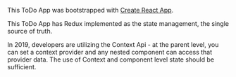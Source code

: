 This ToDo App was bootstrapped with [Create React App](https://github.com/facebook/create-react-app).

This ToDo App has Redux implemented as the state management, the single source of truth.

In 2019, developers are utilizing the Context Api - at the parent level, you can set a context provider and any nested component can access that provider data. The use of Context and component level state should be sufficient.
